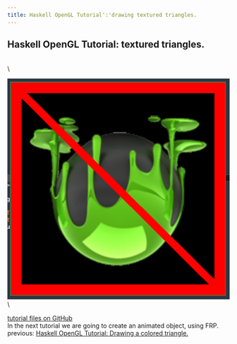 ```yaml
---
title: Haskell OpenGL Tutorial':'drawing textured triangles.
---
```


## Haskell OpenGL Tutorial: textured triangles. 
\
\

![](../images/tutorial03.png)
\
\

[tutorial files on GitHub](https://github.com/madjestic/Haskell-OpenGL-Tutorial/tree/master/tutorial03)
\
In the next tutorial we are going to create an animated object, using FRP.
\
previous: [Haskell OpenGL Tutorial: Drawing a colored triangle.](../posts/2015-02-22-haskell-opengl-tutorial-drawing-a-colored-triangle.html)
